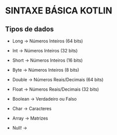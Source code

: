 # SINTAXE BÁSICA KOTLIN

## Tipos de dados
- Long -> Números Inteiros (64 bits)
- Int -> Números Inteiros (32 bits)
- Short -> Números Inteiros (16 bits)
- Byte -> Números Inteiros (8 bits)

- Double -> Números Reais/Decimais (64 bits)
- Float -> Números Reais/Decimais (32 bits)

- Boolean -> Verdadeiro ou Falso

- Char -> Caracteres

- Array -> Matrizes

- Null! ->

